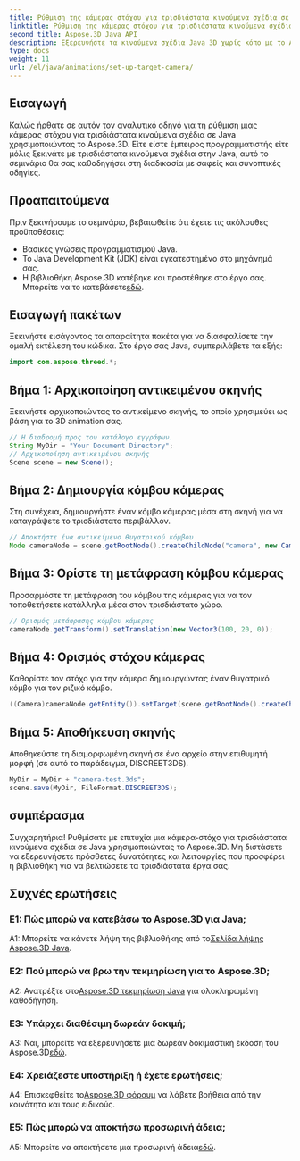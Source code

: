 ```yaml
---
title: Ρύθμιση της κάμερας στόχου για τρισδιάστατα κινούμενα σχέδια σε Java | Aspose.3D Tutorial
linktitle: Ρύθμιση της κάμερας στόχου για τρισδιάστατα κινούμενα σχέδια σε Java | Aspose.3D Tutorial
second_title: Aspose.3D Java API
description: Εξερευνήστε τα κινούμενα σχέδια Java 3D χωρίς κόπο με το Aspose.3D. Ακολουθήστε το σεμινάριο μας για έναν οδηγό βήμα προς βήμα. Κάντε λήψη τώρα για ένα συναρπαστικό ταξίδι ανάπτυξης 3D.
type: docs
weight: 11
url: /el/java/animations/set-up-target-camera/
---
```

## Εισαγωγή

Καλώς ήρθατε σε αυτόν τον αναλυτικό οδηγό για τη ρύθμιση μιας κάμερας στόχου για τρισδιάστατα κινούμενα σχέδια σε Java χρησιμοποιώντας το Aspose.3D. Είτε είστε έμπειρος προγραμματιστής είτε μόλις ξεκινάτε με τρισδιάστατα κινούμενα σχέδια στην Java, αυτό το σεμινάριο θα σας καθοδηγήσει στη διαδικασία με σαφείς και συνοπτικές οδηγίες.

## Προαπαιτούμενα

Πριν ξεκινήσουμε το σεμινάριο, βεβαιωθείτε ότι έχετε τις ακόλουθες προϋποθέσεις:

- Βασικές γνώσεις προγραμματισμού Java.
- Το Java Development Kit (JDK) είναι εγκατεστημένο στο μηχάνημά σας.
-  Η βιβλιοθήκη Aspose.3D κατέβηκε και προστέθηκε στο έργο σας. Μπορείτε να το κατεβάσετε[εδώ](https://releases.aspose.com/3d/java/).

## Εισαγωγή πακέτων

Ξεκινήστε εισάγοντας τα απαραίτητα πακέτα για να διασφαλίσετε την ομαλή εκτέλεση του κώδικα. Στο έργο σας Java, συμπεριλάβετε τα εξής:

```java
import com.aspose.threed.*;
```

## Βήμα 1: Αρχικοποίηση αντικειμένου σκηνής

Ξεκινήστε αρχικοποιώντας το αντικείμενο σκηνής, το οποίο χρησιμεύει ως βάση για το 3D animation σας.

```java
// Η διαδρομή προς τον κατάλογο εγγράφων.
String MyDir = "Your Document Directory";
// Αρχικοποίηση αντικειμένου σκηνής
Scene scene = new Scene();
```

## Βήμα 2: Δημιουργία κόμβου κάμερας

Στη συνέχεια, δημιουργήστε έναν κόμβο κάμερας μέσα στη σκηνή για να καταγράψετε το τρισδιάστατο περιβάλλον.

```java
// Αποκτήστε ένα αντικείμενο θυγατρικού κόμβου
Node cameraNode = scene.getRootNode().createChildNode("camera", new Camera());
```

## Βήμα 3: Ορίστε τη μετάφραση κόμβου κάμερας

Προσαρμόστε τη μετάφραση του κόμβου της κάμερας για να τον τοποθετήσετε κατάλληλα μέσα στον τρισδιάστατο χώρο.

```java
// Ορισμός μετάφρασης κόμβου κάμερας
cameraNode.getTransform().setTranslation(new Vector3(100, 20, 0));
```

## Βήμα 4: Ορισμός στόχου κάμερας

Καθορίστε τον στόχο για την κάμερα δημιουργώντας έναν θυγατρικό κόμβο για τον ριζικό κόμβο.

```java
((Camera)cameraNode.getEntity()).setTarget(scene.getRootNode().createChildNode("target"));
```

## Βήμα 5: Αποθήκευση σκηνής

Αποθηκεύστε τη διαμορφωμένη σκηνή σε ένα αρχείο στην επιθυμητή μορφή (σε αυτό το παράδειγμα, DISCREET3DS).

```java
MyDir = MyDir + "camera-test.3ds";
scene.save(MyDir, FileFormat.DISCREET3DS);
```

## συμπέρασμα

Συγχαρητήρια! Ρυθμίσατε με επιτυχία μια κάμερα-στόχο για τρισδιάστατα κινούμενα σχέδια σε Java χρησιμοποιώντας το Aspose.3D. Μη διστάσετε να εξερευνήσετε πρόσθετες δυνατότητες και λειτουργίες που προσφέρει η βιβλιοθήκη για να βελτιώσετε τα τρισδιάστατα έργα σας.

## Συχνές ερωτήσεις

### Ε1: Πώς μπορώ να κατεβάσω το Aspose.3D για Java;

 A1: Μπορείτε να κάνετε λήψη της βιβλιοθήκης από το[Σελίδα λήψης Aspose.3D Java](https://releases.aspose.com/3d/java/).

### Ε2: Πού μπορώ να βρω την τεκμηρίωση για το Aspose.3D;

 A2: Ανατρέξτε στο[Aspose.3D τεκμηρίωση Java](https://reference.aspose.com/3d/java/) για ολοκληρωμένη καθοδήγηση.

### Ε3: Υπάρχει διαθέσιμη δωρεάν δοκιμή;

 A3: Ναι, μπορείτε να εξερευνήσετε μια δωρεάν δοκιμαστική έκδοση του Aspose.3D[εδώ](https://releases.aspose.com/).

### Ε4: Χρειάζεστε υποστήριξη ή έχετε ερωτήσεις;

 A4: Επισκεφθείτε το[Aspose.3D φόρουμ](https://forum.aspose.com/c/3d/18) να λάβετε βοήθεια από την κοινότητα και τους ειδικούς.

### Ε5: Πώς μπορώ να αποκτήσω προσωρινή άδεια;

A5: Μπορείτε να αποκτήσετε μια προσωρινή άδεια[εδώ](https://purchase.aspose.com/temporary-license/).